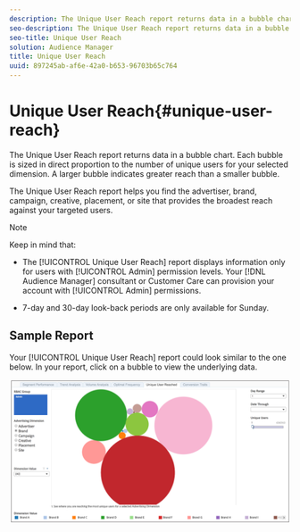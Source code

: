 ```yaml
---
description: The Unique User Reach report returns data in a bubble chart. Each bubble is sized in direct proportion to the number of unique users for your selected dimension. A larger bubble indicates greater reach than a smaller bubble. The Unique User Reach report helps you find the advertiser, brand, campaign, creative, placement, or site that provides the broadest reach against your targeted users.
seo-description: The Unique User Reach report returns data in a bubble chart. Each bubble is sized in direct proportion to the number of unique users for your selected dimension. A larger bubble indicates greater reach than a smaller bubble. The Unique User Reach report helps you find the advertiser, brand, campaign, creative, placement, or site that provides the broadest reach against your targeted users.
seo-title: Unique User Reach
solution: Audience Manager
title: Unique User Reach
uuid: 897245ab-af6e-42a0-b653-96703b65c764
---
```


# Unique User Reach{#unique-user-reach}

The Unique User Reach report returns data in a bubble chart. Each bubble is sized in direct proportion to the number of unique users for your selected dimension. A larger bubble indicates greater reach than a smaller bubble.

The Unique User Reach report helps you find the advertiser, brand, campaign, creative, placement, or site that provides the broadest reach against your targeted users.

>[!NOTE]
>
>Keep in mind that:
>
>* The [!UICONTROL Unique User Reach] report displays information only for users with [!UICONTROL Admin] permission levels. Your [!DNL Audience Manager] consultant or Customer Care can provision your account with [!UICONTROL Admin] permissions. 
>
>* 7-day and 30-day look-back periods are only available for Sunday.

## Sample Report

Your [!UICONTROL Unique User Reach] report could look similar to the one below. In your report, click on a bubble to view the underlying data.

![](assets/unique-user-reach.png)
